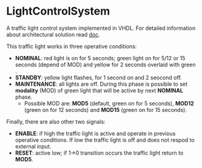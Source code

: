 # LightControlSystem

A traffic light control system implemented in VHDL. For detailed information about architectural solution read [doc](https://github.com/HopedWall/LightControlSystem/blob/master/doc/Gruppo2_VincenziPorto.pdf).

This traffic light works in three operative conditions:

- **NOMINAL**: red light is on for 5 seconds; green light on for 5/12 or 15 seconds (depend of MOD) and yellow for 2 seconds overlaid with green .
- **STANDBY**: yellow light flashes, for 1 second on and 2 seocond off.
- **MAINTENANCE**: all lights are off. During this phase is possible to set **modality** (MOD) of green light that will be active by next **NOMINAL** phase.
    - Possible MOD are: **MOD5** (default, green on for 5 seconds), **MOD12** (green on for 12 seconds) and **MOD15** (green on for 15 seconds).

Finally, there are also other two signals:

- **ENABLE**: if high the traffic light is active and operate in previous operative conditions. If low the traffic light is off and does not respod to external input.
- **RESET**: active low; if 1->0 transition occurs the traffic light return to **MOD5**.



